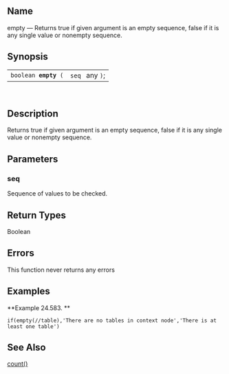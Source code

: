 <div>

<div>

</div>

<div>

## Name

empty — Returns true if given argument is an empty sequence, false if it
is any single value or nonempty sequence.

</div>

<div>

## Synopsis

<div>

|                           |                 |
|---------------------------|-----------------|
| `boolean `**`empty`**` (` | `seq ` any `)`; |

<div>

 

</div>

</div>

</div>

<div>

## Description

Returns true if given argument is an empty sequence, false if it is any
single value or nonempty sequence.

</div>

<div>

## Parameters

<div>

### seq

Sequence of values to be checked.

</div>

</div>

<div>

## Return Types

Boolean

</div>

<div>

## Errors

This function never returns any errors

</div>

<div>

## Examples

<div>

**Example 24.583. **

<div>

``` screen
if(empty(//table),'There are no tables in context node','There is at least one table')
```

</div>

</div>

  

</div>

<div>

## See Also

<a href="xpf_count.html" class="link" title="count">count()</a>

</div>

</div>
